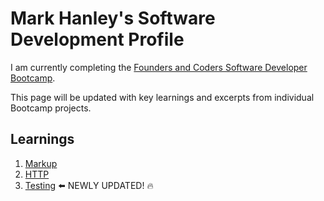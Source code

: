 # Mark Hanley's Software Development Profile

I am currently completing the [Founders and Coders Software Developer Bootcamp](https://learn.foundersandcoders.com/).

This page will be updated with key learnings and excerpts from individual Bootcamp projects.

## Learnings

1. [Markup](/learnings/markup.md)
1. [HTTP](/learnings/http.md)
1. [Testing](/learnings/testing.md) :arrow_left: NEWLY UPDATED! :fire:
